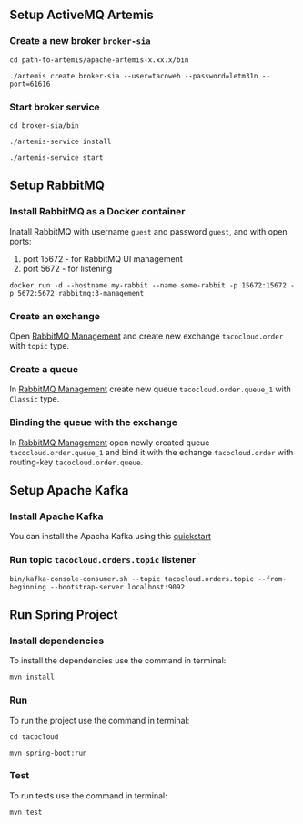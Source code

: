 ## Setup ActiveMQ Artemis

### Create a new broker `broker-sia`
```
cd path-to-artemis/apache-artemis-x.xx.x/bin
```
```
./artemis create broker-sia --user=tacoweb --password=letm31n --port=61616
```

### Start broker service
```
cd broker-sia/bin
```
```
./artemis-service install
```
```
./artemis-service start
```

## Setup RabbitMQ

### Install RabbitMQ as a Docker container
Inatall RabbitMQ with username `guest` and password `guest`, and with open ports:
1. port 15672 - for RabbitMQ UI management
2. port 5672 - for listening
```
docker run -d --hostname my-rabbit --name some-rabbit -p 15672:15672 -p 5672:5672 rabbitmq:3-management
```

### Create an exchange
Open [RabbitMQ Management](http://localhost:15672) and create new exchange `tacocloud.order` with `topic` type.

### Create a queue
In [RabbitMQ Management](http://localhost:15672) create new queue `tacocloud.order.queue_1` with `Classic` type.

### Binding the queue with the exchange
In [RabbitMQ Management](http://localhost:15672) open newly created queue `tacocloud.order.queue_1` and bind it with the echange `tacocloud.order` with routing-key `tacocloud.order.queue`.

## Setup Apache Kafka
### Install Apache Kafka
You can install the Apacha Kafka using this [quickstart](https://kafka.apache.org/quickstart)

### Run topic `tacocloud.orders.topic` listener
```
bin/kafka-console-consumer.sh --topic tacocloud.orders.topic --from-beginning --bootstrap-server localhost:9092
```

## Run Spring Project

### Install dependencies
To install the dependencies use the command in terminal:
```
mvn install
```

### Run
To run the project use the command in terminal:
```
cd tacocloud
```
```
mvn spring-boot:run
```

### Test
To run tests use the command in terminal:
```
mvn test
```
